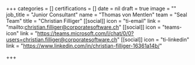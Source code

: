 +++
categories = []
certifications = []
date = nil
draft = true
image = ""
job_title = "Junior Consultant"
name = "Thomas von Mentlen"
team = "Seal Team"
title = "Christian Filliger"
[[social]]
icon = "ti-email"
link = "mailto:christian.filliger@corporatesoftware.ch"
[[social]]
icon = "teams-icon"
link = "https://teams.microsoft.com/l/chat/0/0?users=christian.filliger@corporatesoftware.ch"
[[social]]
icon = "ti-linkedin"
link = "https://www.linkedin.com/in/christian-filliger-16361a14b/"

+++
